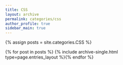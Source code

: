 ```yaml
---
title: CSS
layout: archive
permalink: categories/css
author_profile: true
sidebar_main: true
---
```




{% assign posts = site.categories.CSS %}

{% for post in posts %} {% include archive-single.html type=page.entries_layout %}{% endfor %}

